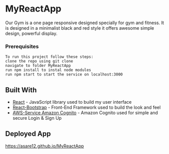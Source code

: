 # MyReactApp
Our Gym is a one page responsive designed specially for gym and fitness. It is designed in a minimalist black and red style it offers awesome simple design, powerful display.

### Prerequisites
```
To run this project follow these steps:
clone the repo using git clone
navigate to folder MyReactApp
run npm install to instal node modules
run npm start to start the service on localhost:3000
```

## Built With

* [React](https://reactjs.org/)  - JavaScript library used to build my user interface
* [React-Bootstrap](https://react-bootstrap.github.io/) - Front-End Framework used to build the look and feel
* [AWS-Service Amazon Cognito](https://aws.amazon.com/cognito/) - Amazon Cognito used for simple and secure Login & Sign Up

## Deployed App
 https://asare12.github.io/MyReactApp
